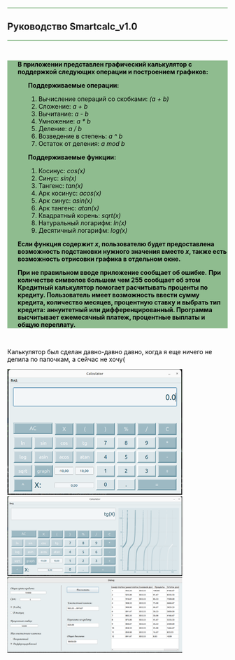 <!DOCTYPE html>

<head>
  <meta charset="utf-8">
  <title>Smartcalc_v1.0 manual page</title>
  <style>
    hr {
      border: none;
      background-color: darkseagreen;
      color: black;
      height: 2px;
    }
    ul {
      background-color: darkseagreen;
    }
    li {
        color:black;
    }
    p {
      color: black;
    }
    b {
      color: black;
      height: 2px;
    }
    
  </style>
</head>
​

<body>
  <hr>
  <h2>Руководство Smartcalc_v1.0</h2>
  <hr>
</body>
​

<body>
  <ul> 
    <b>В приложении представлен графический калькулятор с поддержкой следующих операции и построением графиков: </b>
    <ul>
      <p> </p>
      <p> </p>
      <b> Поддерживаемые операции: </b>
      <ol>
        <li>Вычисление операций со скобками: <i>(a + b)</i></li>
        <li>Сложение: <i>a + b</i></li>
        <li>Вычитание: <i>a - b</i></li>
        <li>Умножение: <i>a * b</i></li>
        <li>Деление: <i>a / b</i></li>
        <li>Возведение в степень: <i>a ^ b</i></li>
        <li>Остаток от деления: <i>a mod b</i></li>
      </ol>
      </ol>
      <p> </p>
      <p> </p>
      <b>Поддерживаемые функции:</b>
      <ol>
        <li>Косинус: <i>cos(x)</i></li>
        <li>Синус: <i>sin(x)</i></li>
        <li>Тангенс: <i>tan(x)</i></li>
        <li>Арк косинус: <i>acos(x)</i></li>
        <li>Арк синус: <i>asin(x)</i></li>
        <li>Арк тангенс: <i>atan(x)</i></li>
        <li>Квадратный корень: <i>sqrt(x)</i></li>
        <li>Натуральный логарифм: <i>ln(x)</i></li>
        <li>Десятичный логарифм: <i>log(x)</i></li>
      </ol>
      <p> </p>
      <p> </p>
    </ul>
    <b>Если функция содержит <i>x</i>, пользователю будет предоставлена возможность подстановки нужного значения
      вместо <i>x</i>, также есть возможность отрисовки графика в отдельном окне.</b>
    <p> </p>
    <p> </p>
    <b>При не правильном вводе приложение сообщает об ошибке.</b>
    <b>При количестве символов большем чем 255 сообщает об этом</b>
    <b>Кредитный калькулятор помогает расчитывать проценты по кредиту. Пользователь имеет возможность ввести сумму
      кредита, количество месяцев, процентную ставку и выбрать тип кредита: аннуитетный или дифференцированный.
      Программа высчитывает ежемесячный платеж, процентные выплаты и общую переплату.</b>
  </ul>
  <br>
<p>Калькулятор был сделан давно-давно давно, когда я еще ничего не делила по папочкам, а сейчас не хочу(</p>
  </ul>
</body>
<img src="./misc/images/calc_view.png" alt="calc_view" width="400"/> 
<img src="./misc/images/calc_graphics.png" alt="calc_graphics" width="400"/> 
<img src="./misc/images/credit_calc.png" alt="credit_calc" width="400"/> 